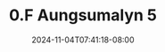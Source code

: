 --- 
title: "0.F Aungsumalyn 5"
description: "nonton  video bokep 0.F Aungsumalyn 5  tele durasi panjang baru"
date: 2024-11-04T07:41:18-08:00
file_code: "6eh40hbo0ctu"
draft: false
cover: "fq3baud817ycebgf.jpg"
tags: ["Aungsumalyn", "bokep-indo", "bokep-viral", "bokep-ig"]
length: 86
fld_id: "1483184"
foldername: "Aungsumalyn"
categories: ["Aungsumalyn"]
views: 17
---